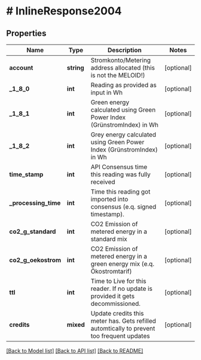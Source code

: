 # # InlineResponse2004

## Properties

Name | Type | Description | Notes
------------ | ------------- | ------------- | -------------
**account** | **string** | Stromkonto/Metering address allocated (this is not the MELOID!) | [optional]
**_1_8_0** | **int** | Reading as provided as input in Wh | [optional]
**_1_8_1** | **int** | Green energy calculated using Green Power Index (GrünstromIndex) in Wh | [optional]
**_1_8_2** | **int** | Grey energy calculated using Green Power Index (GrünstromIndex) in Wh | [optional]
**time_stamp** | **int** | API Consensus time this reading was fully received | [optional]
**_processing_time** | **int** | Time this reading got imported into consensus (e.q. signed timestamp). | [optional]
**co2_g_standard** | **int** | CO2 Emission of metered energy in a standard mix | [optional]
**co2_g_oekostrom** | **int** | CO2 Emission of metered energy in a green energy mix (e.q. Ökostromtarif) | [optional]
**ttl** | **int** | Time to Live for this reader. If no update is provided it gets decommissioned. | [optional]
**credits** | **mixed** | Update credits this meter has. Gets refilled automtically to prevent too frequent updates | [optional]

[[Back to Model list]](../../README.md#models) [[Back to API list]](../../README.md#endpoints) [[Back to README]](../../README.md)
